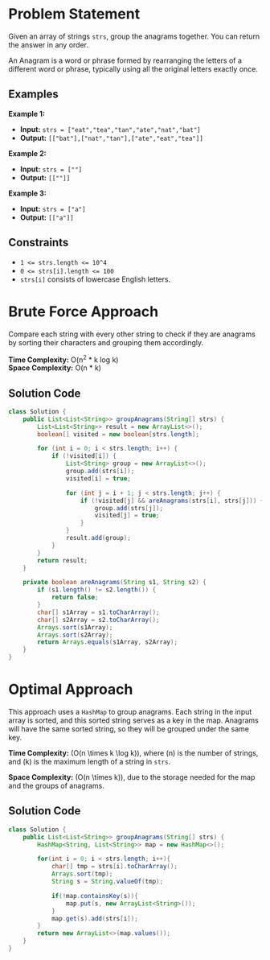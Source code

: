 # Problem Statement

Given an array of strings `strs`, group the anagrams together. You can return the answer in any order.

An Anagram is a word or phrase formed by rearranging the letters of a different word or phrase, typically using all the original letters exactly once.

## Examples

**Example 1:**

- **Input:** `strs = ["eat","tea","tan","ate","nat","bat"]`
- **Output:** `[["bat"],["nat","tan"],["ate","eat","tea"]]`

**Example 2:**

- **Input:** `strs = [""]`
- **Output:** `[[""]]`

**Example 3:**

- **Input:** `strs = ["a"]`
- **Output:** `[["a"]]`

## Constraints

- `1 <= strs.length <= 10^4`
- `0 <= strs[i].length <= 100`
- `strs[i]` consists of lowercase English letters.

# Brute Force Approach

Compare each string with every other string to check if they are anagrams by sorting their characters and grouping them accordingly.

**Time Complexity:** O(n<sup>2</sup> * k log k)  
**Space Complexity:** O(n * k)

## Solution Code

```java
class Solution {
    public List<List<String>> groupAnagrams(String[] strs) {
        List<List<String>> result = new ArrayList<>();
        boolean[] visited = new boolean[strs.length];

        for (int i = 0; i < strs.length; i++) {
            if (!visited[i]) {
                List<String> group = new ArrayList<>();
                group.add(strs[i]);
                visited[i] = true;

                for (int j = i + 1; j < strs.length; j++) {
                    if (!visited[j] && areAnagrams(strs[i], strs[j])) {
                        group.add(strs[j]);
                        visited[j] = true;
                    }
                }
                result.add(group);
            }
        }
        return result;
    }

    private boolean areAnagrams(String s1, String s2) {
        if (s1.length() != s2.length()) {
            return false;
        }
        char[] s1Array = s1.toCharArray();
        char[] s2Array = s2.toCharArray();
        Arrays.sort(s1Array);
        Arrays.sort(s2Array);
        return Arrays.equals(s1Array, s2Array);
    }
}
```
# Optimal Approach

This approach uses a `HashMap` to group anagrams. Each string in the input array is sorted, and this sorted string serves as a key in the map. Anagrams will have the same sorted string, so they will be grouped under the same key.

**Time Complexity:** \(O(n \times k \log k)\), where \(n\) is the number of strings, and \(k\) is the maximum length of a string in `strs`.

**Space Complexity:** \(O(n \times k)\), due to the storage needed for the map and the groups of anagrams.

## Solution Code

```java
class Solution {
    public List<List<String>> groupAnagrams(String[] strs) {
        HashMap<String, List<String>> map = new HashMap<>();

        for(int i = 0; i < strs.length; i++){
            char[] tmp = strs[i].toCharArray();
            Arrays.sort(tmp);
            String s = String.valueOf(tmp);

            if(!map.containsKey(s)){
                map.put(s, new ArrayList<String>());
            }            
            map.get(s).add(strs[i]);
        }
        return new ArrayList<>(map.values());
    }
}
```
